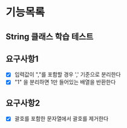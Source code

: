 # 기능목록

## String 클래스 학습 테스트
## 요구사항1
- [x] 입력값이 ","를 포함할 경우 ',' 기준으로 분리한다
- [x] "1" 을 분리하면 1만 들어있는 배열을 반환한다
## 요구사항2
- [x] 괄호를 포함한 문자열에서 괄호를 제거한다